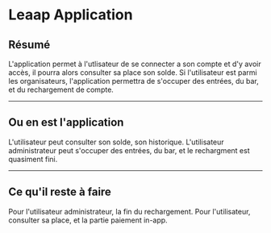 Leaap Application
=================

## Résumé 

L'application permet à l'utlisateur de se connecter a son compte et d'y avoir accès, il pourra alors consulter sa place son solde.
Si l'utilisateur est parmi les organisateurs, l'application permettra de s'occuper des entrées, du bar, et du rechargement de compte.

---

## Ou en est l'application

L'utilisateur peut consulter son solde, son historique.
L'utilisateur administrateur peut s'occuper des entrées, du bar, et le rechargment est quasiment fini.

---

## Ce qu'il reste à faire

Pour l'utilisateur administrateur, la fin du rechargement.
Pour l'utilisateur, consulter sa place, et la partie paiement in-app.
